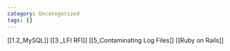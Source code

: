 ```yaml
---
category: Uncategorized
tags: []
---
```

[[1.2_MySQL]]
[[3._LFI RFI]]
[[5_Contaminating Log Files]]
[[Ruby on Rails]]
